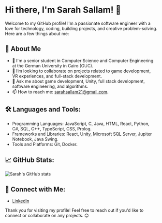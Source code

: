 # Hi there, I'm Sarah Sallam! 👋

Welcome to my GitHub profile! I'm a passionate software engineer with a love for technology, coding, building projects, and creative problem-solving. Here are a few things about me:
             
## 🚀 About Me
- 🔭 I'm a senior student in Computer Science and Computer Engineering at the German University in Cairo (GUC). 
- 👯 I’m looking to collaborate on projects related to game development, VR experiences, and full-stack development.
- 💬 Ask me about game development, Unity, full stack development, software engineering, and algorithms.
- 📫 How to reach me: sarahsallam21@gmail.com.

## 🛠️ Languages and Tools:
- Programming Languages: JavaScript, C, Java, HTML, React, Python, C#, SQL, C++, TypeScript, CSS, Prolog.
- Frameworks and Libraries: React, Unity, Microsoft SQL Server, Jupiter Notebook, Java Swing.
- Tools and Platforms: Git, Docker.
## 📈 GitHub Stats:
![Sarah's GitHub stats](https://github-readme-stats.vercel.app/api?username=sarahhsallam2&show_icons=true&theme=radical)

## 🔗 Connect with Me:
- [LinkedIn](https://www.linkedin.com/in/sara-sallam-89aa20228/)

Thank you for visiting my profile! Feel free to reach out if you'd like to connect or collaborate on any projects. 😊
